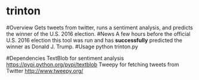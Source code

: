 # trinton
#Overview
Gets tweets from twitter, runs a sentiment analysis, and predicts the winner of the U.S. 2016 election.
#News
A few hours before the official U.S. 2016 election this tool was run and has <b>successfully</b> predicted the winner as Donald J. Trump.
#Usage
python trinton.py

#Dependencies
TextBlob for sentiment analysis https://pypi.python.org/pypi/textblob
Tweepy for fetching tweets from Twitter http://www.tweepy.org/
